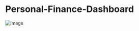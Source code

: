 # Personal-Finance-Dashboard

![image](https://github.com/ThareeshaV/Personal-Finance-Dashboard/assets/110385703/eb464577-053e-46d5-bf4d-a4c9980e156a)

